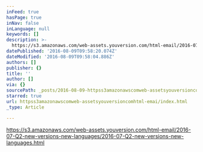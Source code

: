 ```yaml
---
inFeed: true
hasPage: true
inNav: false
inLanguage: null
keywords: []
description: >-
  https://s3.amazonaws.com/web-assets.youversion.com/html-email/2016-07-Q2-new-versions-new-languages/2016-07-Q2-new-versions-new-languages.html
datePublished: '2016-08-09T09:58:20.074Z'
dateModified: '2016-08-09T09:58:04.886Z'
authors: []
publisher: {}
title: ''
author: []
via: {}
sourcePath: _posts/2016-08-09-httpss3amazonawscomweb-assetsyouversioncomhtml-emai.md
starred: true
url: httpss3amazonawscomweb-assetsyouversioncomhtml-emai/index.html
_type: Article

---
```

https://s3.amazonaws.com/web-assets.youversion.com/html-email/2016-07-Q2-new-versions-new-languages/2016-07-Q2-new-versions-new-languages.html